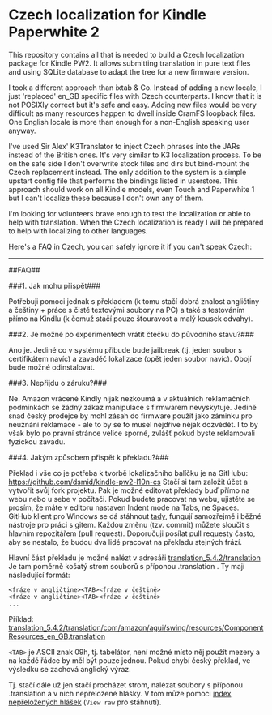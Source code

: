 Czech localization for Kindle Paperwhite 2
============================================

This repository contains all that is needed to build a Czech localization package for Kindle PW2.
It allows submitting translation in pure text files and using SQLite database to adapt the tree for a new
firmware version.

I took a different approach than ixtab & Co.
Instead of adding a new locale, I just 'replaced' en_GB specific files with Czech counterparts.
I know that it is not POSIXly correct but it's safe and easy. Adding new files would be very difficult as
many resources happen to dwell inside CramFS loopback files. One English locale is more than enough for a
non-English speaking user anyway.

I've used Sir Alex' K3Translator to inject Czech phrases into the JARs instead of the British ones. It's
very similar to K3 localization process.
To be on the safe side I don't overwrite stock files and dirs but bind-mount the Czech replacement instead.
The only addition to the system is a simple upstart config file that performs the bindings listed in
userstore.
This approach should work on all Kindle models, even Touch and Paperwhite 1 but I can't localize these
because I don't own any of them.

I'm looking for volunteers brave enough to test the localization or able to help with translation.
When the Czech localization is ready I will be prepared to help with localizing to other languages.


Here's a FAQ in Czech, you can safely ignore it if you can't speak Czech:

----

##FAQ##

###1. Jak mohu přispět###

Potřebuji pomoci jednak s překladem (k tomu stačí dobrá znalost angličtiny a češtiny + práce s čistě textovými soubory na PC) a také s testováním přímo na Kindlu (k čemuž stačí pouze šťouravost a malý kousek odvahy).


###2. Je možné po experimentech vrátit čtečku do původního stavu?###

Ano je. Jediné co v systému přibude bude jailbreak (tj. jeden soubor s certifikátem navíc) a zavaděč lokalizace (opět jeden soubor navíc).
Obojí bude možné odinstalovat.


###3. Nepřijdu o záruku?###

Ne. Amazon vrácené Kindly nijak nezkoumá a v aktuálních reklamačních podmínkách se žádný zákaz manipulace s firmwarem nevyskytuje.
Jedině snad český prodejce by mohl zásah do firmware použít jako záminku pro neuznání reklamace - ale to by se to musel nejdříve nějak dozvědět. I to by však bylo po právní stránce velice sporné, zvlášť pokud byste reklamovali fyzickou závadu.


###4. Jakým způsobem přispět k překladu?###

Překlad i vše co je potřeba k tvorbě lokalizačního balíčku je na GitHubu: https://github.com/dsmid/kindle-pw2-l10n-cs
Stačí si tam založit účet a vytvořit svůj fork projektu. Pak je možné editovat překlady buď přímo na webu nebo u sebe v počítači.
Pokud budete pracovat na webu, ujistěte se prosím, že máte v editoru nastaven Indent mode na Tabs, ne Spaces.
GitHub klient pro Windows se dá stáhnout [tady](http://windows.github.com/), fungují samozřejmě i běžné nástroje pro práci s gitem.
Každou změnu (tzv. commit) můžete sloučit s hlavním repozitářem (pull request). Doporučuji posílat pull requesty často, aby se nestalo, že budou dva lidé pracovat na překladu stejných frází.

Hlavní část překladu je možné nalézt v adresáři [translation_5.4.2/translation](translation_5.4.2/translation)
Je tam poměrně košatý strom souborů s příponou .translation .
Ty mají následující formát:

```
<fráze v angličtine><TAB><fráze v češtině>
<fráze v angličtine><TAB><fráze v češtině>
...
```

Příklad: [translation_5.4.2/translation/com/amazon/agui/swing/resources/ComponentResources_en_GB.translation](translation_5.4.2/translation/com/amazon/agui/swing/resources/ComponentResources_en_GB.translation)

```<TAB>``` je ASCII znak 09h, tj. tabelátor, není možné místo něj použít mezery a na každé řádce by měl být pouze jednou. Pokud chybí český překlad, ve výsledku se zachová anglický výraz.

Tj. stačí dále už jen stačí procházet strom, nalézat soubory s příponou .translation a v nich nepřeložené hlášky.
V tom může pomoci [index nepřeložených hlášek](translation_5.4.2/translation_unfinished/nottranslated.zip) (```View raw``` pro stáhnutí).
